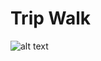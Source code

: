 # Trip Walk
![alt text](https://github.com/chrisPiemonte/TripWalk/src/main/resources/semantic.png "krapfen")
